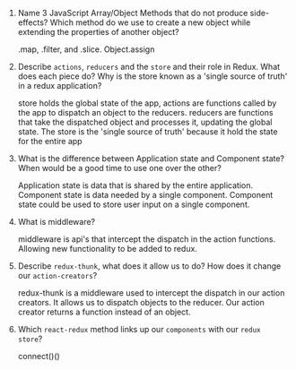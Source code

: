 1.  Name 3 JavaScript Array/Object Methods that do not produce side-effects? Which method do we use to create a new object while extending the properties of another object?

    .map, .filter, and .slice. Object.assign

1.  Describe `actions`, `reducers` and the `store` and their role in Redux. What does each piece do? Why is the store known as a 'single source of truth' in a redux application?

    store holds the global state of the app, actions are functions called by the app to dispatch an object to the reducers. reducers are functions that take the dispatched object and processes it, updating the global state. The store is the 'single source of truth' because it hold the state for the entire app

1.  What is the difference between Application state and Component state? When would be a good time to use one over the other?

    Application state is data that is shared by the entire application. Component state is data needed by a single component. Component state could be used to store user input on a single component.

1.  What is middleware?

    middleware is api's that intercept the dispatch in the action functions. Allowing new functionality to be added to redux.

1.  Describe `redux-thunk`, what does it allow us to do? How does it change our `action-creators`?

    redux-thunk is a middleware used to intercept the dispatch in our action creators. It allows us to dispatch objects to the reducer. Our action creator returns a function instead of an object.

1.  Which `react-redux` method links up our `components` with our `redux store`?

    connect()()
